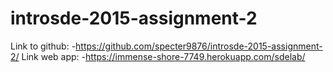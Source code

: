 # introsde-2015-assignment-2
Link to github:
-https://github.com/specter9876/introsde-2015-assignment-2/
Link web app:
-https://immense-shore-7749.herokuapp.com/sdelab/
